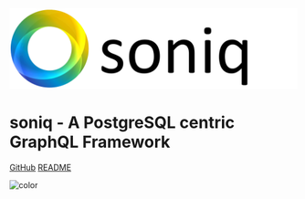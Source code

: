 <div id="cover" class="cover-main">
    <img src="assets/soniq_logo.png" class="logo">
    <h1>soniq - A PostgreSQL centric GraphQL Framework</h1>
    <p><a href="https://github.com/fullstack-build/soniq" target="_blank">GitHub</a>
    <a href="#/README">README</a></p>
</div>

![color](#FFF)
